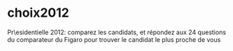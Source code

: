 choix2012
=========

Pr\esidentielle 2012: comparez les candidats, et répondez aux 24 questions du comparateur du Figaro pour trouver le candidat le plus proche de vous
